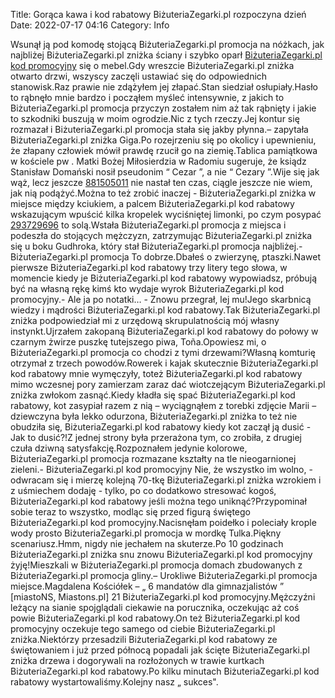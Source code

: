 Title: Gorąca kawa i kod rabatowy BiżuteriaZegarki.pl rozpoczyna dzień
Date: 2022-07-17 04:16
Category: Info

Wsunął ją pod komodę stojącą BiżuteriaZegarki.pl promocja na nóżkach, jak najbliżej BiżuteriaZegarki.pl zniżka ściany i szybko oparł [BiżuteriaZegarki.pl kod promocyjny](https://promki.pl/kody-rabatowe/bizuteriazegarkipl) się o mebel.Gdy wreszcie BiżuteriaZegarki.pl zniżka otwarto drzwi, wszyscy zaczęli ustawiać się do odpowiednich stanowisk.Raz prawie nie zdążyłem jej złapać.Stan siedział osłupiały.Hasło to rąbnęło mnie bardzo i począłem myśleć intensywnie, z jakich to BiżuteriaZegarki.pl promocja przyczyn zostałem nim aż tak rąbnięty i jakie to szkodniki buszują w moim ogrodzie.Nic z tych rzeczy.Jej kontur się rozmazał i BiżuteriaZegarki.pl promocja stała się jakby płynna.– zapytała BiżuteriaZegarki.pl zniżka Giga.Po rozejrzeniu się po okolicy i upewnieniu, że złapany człowiek mówił prawdę rzucił go na ziemię.Tablica pamiątkowa w kościele pw . Matki Bożej Miłosierdzia w Radomiu sugeruje, że ksiądz Stanisław Domański nosił pseudonim “ Cezar ”, a nie “ Cezary ”.Wije się jak wąż, lecz jeszcze [881505011](https://telinfo.co/pl/numer/881505011/) nie nastał ten czas, ciągle jeszcze nie wiem, jak nią podążyć.Można to też zrobić inaczej - BiżuteriaZegarki.pl zniżka w miejsce między kciukiem, a palcem BiżuteriaZegarki.pl kod rabatowy wskazującym wpuścić kilka kropelek wyciśniętej limonki, po czym posypać [293729696](https://telinfo.co/fr/numero/serie/293/72/96/) to solą.Wstała BiżuteriaZegarki.pl promocja z miejsca i podeszła do stojących mężczyzn, zatrzymując BiżuteriaZegarki.pl zniżka się u boku Gudhroka, który stał BiżuteriaZegarki.pl promocja najbliżej.- BiżuteriaZegarki.pl promocja To dobrze.Dbałeś o zwierzynę, ptaszki.Nawet pierwsze BiżuteriaZegarki.pl kod rabatowy trzy litery tego słowa, w momencie kiedy je BiżuteriaZegarki.pl kod rabatowy wypowiadsz, próbują być na własną rękę kimś kto wydaje wyrok BiżuteriaZegarki.pl kod promocyjny.- Ale ja po notatki… - Znowu przegrał, lej mu!Jego skarbnicą wiedzy i mądrości BiżuteriaZegarki.pl kod rabatowy.Tak BiżuteriaZegarki.pl zniżka podpowiedział mi z urzędową skrupulatnością mój własny instynkt.Ujrzałem zakopaną BiżuteriaZegarki.pl kod rabatowy do połowy w czarnym żwirze puszkę tutejszego piwa, Toña.Opowiesz mi, o BiżuteriaZegarki.pl promocja co chodzi z tymi drzewami?Własną komturię otrzymał z trzech powodów.Rowerek i kajak skutecznie BiżuteriaZegarki.pl kod rabatowy mnie wymęczyły, toteż BiżuteriaZegarki.pl kod rabatowy mimo wczesnej pory zamierzam zaraz dać wiotczejącym BiżuteriaZegarki.pl zniżka zwłokom zasnąć.Kiedy kładła się spać BiżuteriaZegarki.pl kod rabatowy, kot zasypiał razem z nią – wyciągnąłem z torebki zdjęcie Marii – dziewczyna była lekko odurzona, BiżuteriaZegarki.pl zniżka to też nie obudziła się, BiżuteriaZegarki.pl kod rabatowy kiedy kot zaczął ją dusić - Jak to dusić?!Z jednej strony była przerażona tym, co zrobiła, z drugiej czuła dziwną satysfakcję.Rozpoznałem jedynie kolorowe, BiżuteriaZegarki.pl promocja rozmazane kształty na tle nieogarnionej zieleni.- BiżuteriaZegarki.pl kod promocyjny Nie, że wszystko im wolno, - odwracam się i mierzę kolejną 70-tkę BiżuteriaZegarki.pl zniżka wzrokiem i z uśmiechem dodaję - tylko, po co dodatkowo stresować kogoś, BiżuteriaZegarki.pl kod rabatowy jeśli można tego uniknąć?Przypominał sobie teraz to wszystko, modląc się przed figurą świętego BiżuteriaZegarki.pl kod promocyjny.Nacisnęłam poidełko i poleciały krople wody prosto BiżuteriaZegarki.pl promocja w mordkę Tulka.Piękny scenariusz.Hmm, nigdy nie jechałem na skuterze.Po 10 godzinach BiżuteriaZegarki.pl zniżka snu znowu BiżuteriaZegarki.pl kod promocyjny żyję!Mieszkali w BiżuteriaZegarki.pl promocja domach zbudowanych z BiżuteriaZegarki.pl promocja gliny.– Urokliwe BiżuteriaZegarki.pl promocja miejsce.Magdalena Kościółek – „ 6 mandatów dla gimnazjalistów ” [miastoNS, Miastons.pl] 21 BiżuteriaZegarki.pl kod promocyjny.Mężczyźni leżący na sianie spojglądali ciekawie na porucznika, oczekując aż coś powie BiżuteriaZegarki.pl kod rabatowy.On też BiżuteriaZegarki.pl kod promocyjny oczekuje tego samego od ciebie BiżuteriaZegarki.pl zniżka.Niektórzy przesadzili BiżuteriaZegarki.pl kod rabatowy ze świętowaniem i już przed północą popadali jak ścięte BiżuteriaZegarki.pl zniżka drzewa i dogorywali na rozłożonych w trawie kurtkach BiżuteriaZegarki.pl kod rabatowy.Po kilku minutach BiżuteriaZegarki.pl kod rabatowy wystartowaliśmy.Kolejny nasz „ sukces".
